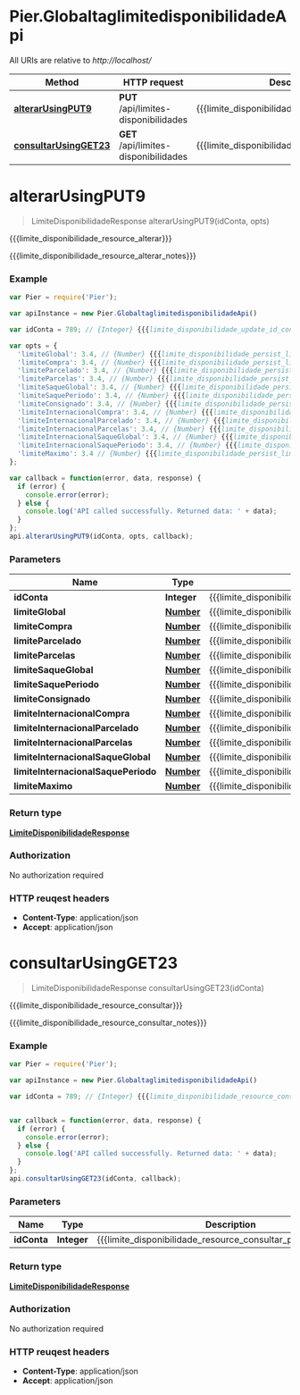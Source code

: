 # Pier.GlobaltaglimitedisponibilidadeApi

All URIs are relative to *http://localhost/*

Method | HTTP request | Description
------------- | ------------- | -------------
[**alterarUsingPUT9**](GlobaltaglimitedisponibilidadeApi.md#alterarUsingPUT9) | **PUT** /api/limites-disponibilidades | {{{limite_disponibilidade_resource_alterar}}}
[**consultarUsingGET23**](GlobaltaglimitedisponibilidadeApi.md#consultarUsingGET23) | **GET** /api/limites-disponibilidades | {{{limite_disponibilidade_resource_consultar}}}


<a name="alterarUsingPUT9"></a>
# **alterarUsingPUT9**
> LimiteDisponibilidadeResponse alterarUsingPUT9(idConta, opts)

{{{limite_disponibilidade_resource_alterar}}}

{{{limite_disponibilidade_resource_alterar_notes}}}

### Example
```javascript
var Pier = require('Pier');

var apiInstance = new Pier.GlobaltaglimitedisponibilidadeApi()

var idConta = 789; // {Integer} {{{limite_disponibilidade_update_id_conta_value}}}

var opts = { 
  'limiteGlobal': 3.4, // {Number} {{{limite_disponibilidade_persist_limite_global_value}}}
  'limiteCompra': 3.4, // {Number} {{{limite_disponibilidade_persist_limite_compra_value}}}
  'limiteParcelado': 3.4, // {Number} {{{limite_disponibilidade_persist_limite_parcelado_value}}}
  'limiteParcelas': 3.4, // {Number} {{{limite_disponibilidade_persist_limite_parcelas_value}}}
  'limiteSaqueGlobal': 3.4, // {Number} {{{limite_disponibilidade_persist_limite_saque_global_value}}}
  'limiteSaquePeriodo': 3.4, // {Number} {{{limite_disponibilidade_persist_limite_saque_periodo_value}}}
  'limiteConsignado': 3.4, // {Number} {{{limite_disponibilidade_persist_limite_consignado_value}}}
  'limiteInternacionalCompra': 3.4, // {Number} {{{limite_disponibilidade_persist_limite_internacional_compra_value}}}
  'limiteInternacionalParcelado': 3.4, // {Number} {{{limite_disponibilidade_persist_limite_internacional_parcelado_value}}}
  'limiteInternacionalParcelas': 3.4, // {Number} {{{limite_disponibilidade_persist_limite_internacional_parcelas_value}}}
  'limiteInternacionalSaqueGlobal': 3.4, // {Number} {{{limite_disponibilidade_persist_limite_internacional_saque_global_value}}}
  'limiteInternacionalSaquePeriodo': 3.4, // {Number} {{{limite_disponibilidade_persist_limite_internacional_saque_periodo_value}}}
  'limiteMaximo': 3.4 // {Number} {{{limite_disponibilidade_persist_limite_maximo_value}}}
};

var callback = function(error, data, response) {
  if (error) {
    console.error(error);
  } else {
    console.log('API called successfully. Returned data: ' + data);
  }
};
api.alterarUsingPUT9(idConta, opts, callback);
```

### Parameters

Name | Type | Description  | Notes
------------- | ------------- | ------------- | -------------
 **idConta** | **Integer**| {{{limite_disponibilidade_update_id_conta_value}}} | 
 **limiteGlobal** | [**Number**](.md)| {{{limite_disponibilidade_persist_limite_global_value}}} | [optional] 
 **limiteCompra** | [**Number**](.md)| {{{limite_disponibilidade_persist_limite_compra_value}}} | [optional] 
 **limiteParcelado** | [**Number**](.md)| {{{limite_disponibilidade_persist_limite_parcelado_value}}} | [optional] 
 **limiteParcelas** | [**Number**](.md)| {{{limite_disponibilidade_persist_limite_parcelas_value}}} | [optional] 
 **limiteSaqueGlobal** | [**Number**](.md)| {{{limite_disponibilidade_persist_limite_saque_global_value}}} | [optional] 
 **limiteSaquePeriodo** | [**Number**](.md)| {{{limite_disponibilidade_persist_limite_saque_periodo_value}}} | [optional] 
 **limiteConsignado** | [**Number**](.md)| {{{limite_disponibilidade_persist_limite_consignado_value}}} | [optional] 
 **limiteInternacionalCompra** | [**Number**](.md)| {{{limite_disponibilidade_persist_limite_internacional_compra_value}}} | [optional] 
 **limiteInternacionalParcelado** | [**Number**](.md)| {{{limite_disponibilidade_persist_limite_internacional_parcelado_value}}} | [optional] 
 **limiteInternacionalParcelas** | [**Number**](.md)| {{{limite_disponibilidade_persist_limite_internacional_parcelas_value}}} | [optional] 
 **limiteInternacionalSaqueGlobal** | [**Number**](.md)| {{{limite_disponibilidade_persist_limite_internacional_saque_global_value}}} | [optional] 
 **limiteInternacionalSaquePeriodo** | [**Number**](.md)| {{{limite_disponibilidade_persist_limite_internacional_saque_periodo_value}}} | [optional] 
 **limiteMaximo** | [**Number**](.md)| {{{limite_disponibilidade_persist_limite_maximo_value}}} | [optional] 

### Return type

[**LimiteDisponibilidadeResponse**](LimiteDisponibilidadeResponse.md)

### Authorization

No authorization required

### HTTP reuqest headers

 - **Content-Type**: application/json
 - **Accept**: application/json

<a name="consultarUsingGET23"></a>
# **consultarUsingGET23**
> LimiteDisponibilidadeResponse consultarUsingGET23(idConta)

{{{limite_disponibilidade_resource_consultar}}}

{{{limite_disponibilidade_resource_consultar_notes}}}

### Example
```javascript
var Pier = require('Pier');

var apiInstance = new Pier.GlobaltaglimitedisponibilidadeApi()

var idConta = 789; // {Integer} {{{limite_disponibilidade_resource_consultar_param_id_conta}}}


var callback = function(error, data, response) {
  if (error) {
    console.error(error);
  } else {
    console.log('API called successfully. Returned data: ' + data);
  }
};
api.consultarUsingGET23(idConta, callback);
```

### Parameters

Name | Type | Description  | Notes
------------- | ------------- | ------------- | -------------
 **idConta** | **Integer**| {{{limite_disponibilidade_resource_consultar_param_id_conta}}} | 

### Return type

[**LimiteDisponibilidadeResponse**](LimiteDisponibilidadeResponse.md)

### Authorization

No authorization required

### HTTP reuqest headers

 - **Content-Type**: application/json
 - **Accept**: application/json

